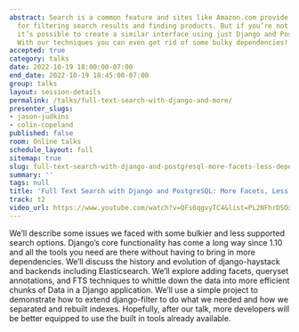 ```yaml
---
abstract: Search is a common feature and sites like Amazon.com provide familiar UX
  for filtering search results and finding products. But if you’re not building Amazon.com,
  it’s possible to create a similar interface using just Django and PostgreSQL FTS!
  With our techniques you can even get rid of some bulky dependencies!
accepted: true
category: talks
date: 2022-10-19 18:00:00-07:00
end_date: 2022-10-19 18:45:00-07:00
group: talks
layout: session-details
permalink: /talks/full-text-search-with-django-and-more/
presenter_slugs:
- jason-judkins
- colin-copeland
published: false
room: Online talks
schedule_layout: full
sitemap: true
slug: full-text-search-with-django-and-postgresql-more-facets-less-dependencies
summary: ''
tags: null
title: 'Full Text Search with Django and PostgreSQL: More Facets, Less Dependencies!'
track: t2
video_url: https://www.youtube.com/watch?v=QFs6qgvyTC4&list=PL2NFhrDSOxgXwt-yT9LgRw1eZcA627mXE
---
```


We’ll describe some issues we faced with some bulkier and less supported search options. Django’s core functionality has come a long way since 1.10 and all the tools you need are there without having to bring in more dependencies. We’ll discuss the history and evolution of django-haystack and backends including Elasticsearch.  We’ll explore adding facets, queryset annotations, and FTS techniques to whittle down the data into more efficient chunks of Data in a Django application. We’ll use a simple project to demonstrate how to extend django-filter to do what we needed and how we separated and rebuilt indexes. Hopefully, after our talk, more developers will be better equipped to use the built in tools already available.
